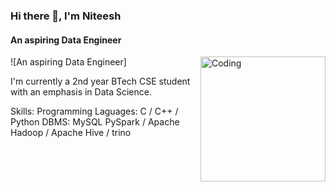 ### Hi there 👋, I'm Niteesh
#### An aspiring Data Engineer
![An aspiring Data Engineer]
<img align="right" alt="Coding" width="200" src="https://camo.githubusercontent.com/c1dcb74cc1c1835b1d716f5051499a2814c683c806b15f04b0eba492863703e9/68747470733a2f2f63646e2e6472696262626c652e636f6d2f75736572732f3733303730332f73637265656e73686f74732f363538313234332f6176656e746f2e676966">

I'm currently a 2nd year BTech CSE student with an emphasis in Data Science.

Skills: 
Programming Laguages: C / C++ / Python
DBMS: MySQL
PySpark / Apache Hadoop / Apache Hive / trino





